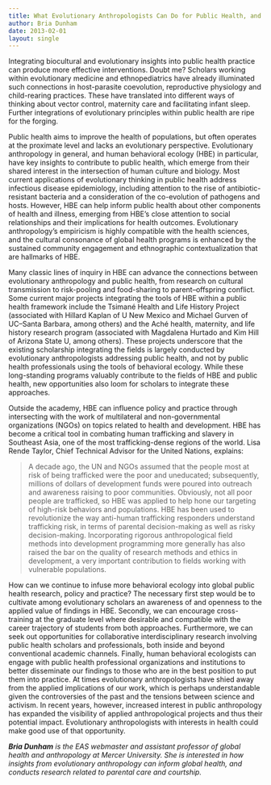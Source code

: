 ```yaml
---
title: What Evolutionary Anthropologists Can Do for Public Health, and How You Can Get Involved
author: Bria Dunham
date: 2013-02-01
layout: single
---
```


Integrating biocultural and evolutionary insights into public health practice can produce more effective interventions. Doubt me? Scholars working within
evolutionary medicine and ethnopediatrics have already illuminated such connections in host-parasite coevolution, reproductive physiology and child-rearing
practices. These have translated into different ways of thinking about vector control, maternity care and facilitating infant sleep. Further integrations of
evolutionary principles within public health are ripe for the forging.

Public health aims to improve the health of populations, but often operates at the proximate level and lacks an evolutionary perspective. Evolutionary
anthropology in general, and human behavioral ecology (HBE) in particular, have key insights to contribute to public health, which emerge from their shared
interest in the intersection of human culture and biology. Most current applications of evolutionary thinking in public health address infectious disease
epidemiology, including attention to the rise of antibiotic-resistant bacteria and a consideration of the co-evolution of pathogens and hosts. However, HBE can
help inform public health about other components of health and illness, emerging from HBE’s close attention to social relationships and their implications for
health outcomes. Evolutionary anthropology’s empiricism is highly compatible with the health sciences, and the cultural consonance of global health programs
is enhanced by the sustained community engagement and ethnographic contextualization that are hallmarks of HBE.

Many classic lines of inquiry in HBE can advance the connections between evolutionary anthropology and public health, from research on cultural transmission
to risk-pooling and food-sharing to parent–offspring conflict. Some current major projects integrating the tools of HBE within a public health framework
include the Tsimané Health and Life History Project (associated with Hillard Kaplan of U New Mexico and Michael Gurven of UC–Santa Barbara, among others)
and the Aché health, maternity, and life history research program (associated with Magdalena Hurtado and Kim Hill of Arizona State U, among others). These
projects underscore that the existing scholarship integrating the fields is largely conducted by evolutionary anthropologists addressing public health, and not by
public health professionals using the tools of behavioral ecology. While these long-standing programs valuably contribute to the fields of HBE and public health,
new opportunities also loom for scholars to integrate these approaches.

Outside the academy, HBE can influence policy and practice through intersecting with the work of multilateral and non-governmental organizations (NGOs)
on topics related to health and development. HBE has become a critical tool in combating human trafficking and slavery in Southeast Asia, one of the most
trafficking-dense regions of the world. Lisa Rende Taylor, Chief Technical Advisor for the United Nations, explains:

> A decade ago, the UN and NGOs assumed that the people most at risk of being trafficked were the poor and uneducated; subsequently, millions of
dollars of development funds were poured into outreach and awareness raising to poor communities. Obviously, not all poor people are trafficked, so
HBE was applied to help hone our targeting of high-risk behaviors and populations. HBE has been used to revolutionize the way anti-human
trafficking responders understand trafficking risk, in terms of parental decision-making as well as risky decision-making. Incorporating rigorous
anthropological field methods into development programming more generally has also raised the bar on the quality of research methods and ethics in
development, a very important contribution to fields working with vulnerable populations.

How can we continue to infuse more behavioral ecology into global public health research, policy and practice? The necessary first step would be to cultivate
among evolutionary scholars an awareness of and openness to the applied value of findings in HBE. Secondly, we can encourage cross-training at the graduate
level where desirable and compatible with the career trajectory of students from both approaches. Furthermore, we can seek out opportunities for collaborative
interdisciplinary research involving public health scholars and professionals, both inside and beyond conventional academic channels. Finally, human behavioral
ecologists can engage with public health professional organizations and institutions to better disseminate our findings to those who are in the best position to put them into practice.
At times evolutionary anthropologists have shied away from the applied implications of our work, which is perhaps understandable given the controversies of
the past and the tensions between science and activism. In recent years, however, increased interest in public anthropology has expanded the visibility of applied
anthropological projects and thus their potential impact. Evolutionary anthropologists with interests in health could make good use of that opportunity.

***Bria Dunham*** *is the EAS webmaster and assistant professor of global health and anthropology at Mercer University. She is interested in how insights from evolutionary
anthropology can inform global health, and conducts research related to parental care and courtship.*